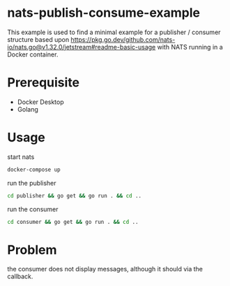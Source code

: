 # nats-publish-consume-example

This example is used to find a minimal example for a publisher / consumer structure based upon https://pkg.go.dev/github.com/nats-io/nats.go@v1.32.0/jetstream#readme-basic-usage with NATS running in a Docker container.

# Prerequisite

- Docker Desktop
- Golang

# Usage

start nats

```bash
docker-compose up
```

run the publisher

```bash
cd publisher && go get && go run . && cd ..
```

run the consumer

```bash
cd consumer && go get && go run . && cd ..
```

# Problem

the consumer does not display messages, although it should via the callback.
